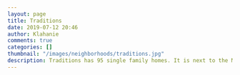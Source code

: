 ```yaml
---
layout: page
title: Traditions
date: 2019-07-12 20:46
author: Klahanie
comments: true
categories: []
thumbnail: "/images/neighborhoods/traditions.jpg"
description: Traditions has 95 single family homes. It is next to the Mountainview Pool and park area that contains a pool, play structure, two tennis courts, a basketball court, a pickle ball court, the Powerline walking trail and a Park and Ride area. It also has a trail that leads to the QFC shopping center and commercial district of Klahanie.
---
```

<object type="image/svg+xml" data="{{site.url}}/images/neighborhoods/traditions.svg" class="img-fluid"/>